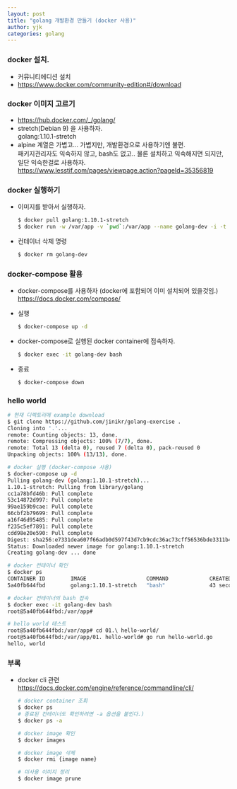 ```yaml
---
layout: post
title: "golang 개발환경 만들기 (docker 사용)"
author: yjk
categories: golang
---
```


### docker 설치.
  - 커뮤니티에디션 설치
  - <https://www.docker.com/community-edition#/download>

### docker 이미지 고르기
  - <https://hub.docker.com/_/golang/>  
  - stretch(Debian 9) 을 사용하자.  
    golang:1.10.1-stretch
  - alpine 계열은 가볍고... 가볍지만, 개발환경으로 사용하기엔 불편.  
    패키지관리자도 익숙하지 않고, bash도 없고.. 물론 설치하고 익숙해지면 되지만, 일단 익숙한걸로 사용하자.  
    <https://www.lesstif.com/pages/viewpage.action?pageId=35356819>

### docker 실행하기
  - 이미지를 받아서 실행하자.
    ```sh
    $ docker pull golang:1.10.1-stretch
    $ docker run -w /var/app -v `pwd`:/var/app --name golang-dev -i -t golang:1.10.1-stretch bash
    ```
  - 컨테이너 삭제 명령
    ```sh
    $ docker rm golang-dev
    ```

### docker-compose 활용
  - docker-compose를 사용하자 (docker에 포함되어 이미 설치되어 있을것임.)  
    <https://docs.docker.com/compose/>

  - 실행
    ```sh
    $ docker-compose up -d
    ```
  - docker-compose로 실행된 docker container에 접속하자.
    ```sh
    $ docker exec -it golang-dev bash
    ```
  - 종료
    ```sh
    $ docker-compose down
    ```

### hello world
  ```sh
  # 현재 디렉토리에 example download
  $ git clone https://github.com/jinikr/golang-exercise .
  Cloning into '.'...
  remote: Counting objects: 13, done.
  remote: Compressing objects: 100% (7/7), done.
  remote: Total 13 (delta 0), reused 7 (delta 0), pack-reused 0
  Unpacking objects: 100% (13/13), done.

  # docker 실행 (docker-compose 사용)
  $ docker-compose up -d
  Pulling golang-dev (golang:1.10.1-stretch)...
  1.10.1-stretch: Pulling from library/golang
  cc1a78bfd46b: Pull complete
  53c14872d997: Pull complete
  99ae159b9cae: Pull complete
  66cbf2b79699: Pull complete
  a16f46d95485: Pull complete
  f235c5ef7891: Pull complete
  cdd98e20e590: Pull complete
  Digest: sha256:e7331dea607f66adb0d597f43d7cb9cdc36ac73cff56536bde3311b46c5186e9
  Status: Downloaded newer image for golang:1.10.1-stretch
  Creating golang-dev ... done

  # docker 컨테이너 확인
  $ docker ps
  CONTAINER ID        IMAGE                   COMMAND             CREATED             STATUS              PORTS               NAMES
  5a40fb644fbd        golang:1.10.1-stretch   "bash"              43 seconds ago      Up 42 seconds                           golang-dev

  # docker 컨테이너의 bash 접속
  $ docker exec -it golang-dev bash
  root@5a40fb644fbd:/var/app#

  # hello world 테스트
  root@5a40fb644fbd:/var/app# cd 01.\ hello-world/
  root@5a40fb644fbd:/var/app/01. hello-world# go run hello-world.go
  hello, world
  ```

### 부록
  - docker cli 관련  
    <https://docs.docker.com/engine/reference/commandline/cli/>
    ```sh
    # docker container 조회
    $ docker ps
    # 종료된 컨테이너도 확인하려면 -a 옵션을 붙인다.)
    $ docker ps -a

    # docker image 확인
    $ docker images

    # docker image 삭제
    $ docker rmi {image name}

    # 미사용 이미지 정리
    $ docker image prune
    ```
